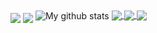 <img align="middle" src="https://github-readme-stats.vercel.app/api?username=Jesse-Jumbo&show_icons=true&include_all_commits=ture&count_private=true&card_width=300" />

<img align="middle" src="https://github-readme-stats.vercel.app/api/top-langs/?username=Jesse-Jumbo&layout=compact&langs_count=10&card_width=300" />

<img align="center" src="https://github-readme-streak-stats.herokuapp.com?user=Jesse-Jumbo&theme=vue-light&date_format=M%20j%5B%2C%20Y%5D" alt="My github stats" />

<a href="https://github.com/Jesse-Jumbo/TankMan">
  <img align="center" src="https://github-readme-stats.vercel.app/api/pin/?username=Jesse-Jumbo&repo=TankMan&show_owner=true&card_width=300" />
</a>

<a href="https://github.com/Jesse-Jumbo/MLGameTemplate">
  <img align="center" src="https://github-readme-stats.vercel.app/api/pin/?username=Jesse-Jumbo&repo=MLGameTemplate&show_owner=true&card_width=300" />
</a>

<a href="https://github.com/Jesse-Jumbo/MLGame">
  <img align="center" src="https://github-readme-stats.vercel.app/api/pin/?username=PAIA-Playful-AI-Arena&repo=MLGame&show_owner=true&card_width=300" />
</a>
